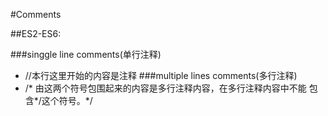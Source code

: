 #Comments 

##ES2-ES6: 

###singgle line comments(单行注释) 
* //本行这里开始的内容是注释 
###multiple lines comments(多行注释) 
* /*  由这两个符号包围起来的内容是多行注释内容，在多行注释内容中不能 
    包含*/这个符号。*/